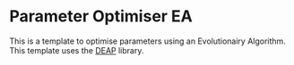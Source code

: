 # Parameter Optimiser EA

This is a template to optimise parameters using an Evolutionairy Algorithm. 
This template uses the [DEAP](https://github.com/DEAP/deap) library. 


